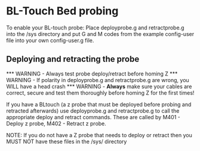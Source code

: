 # BL-Touch Bed probing

To enable your BL-touch probe:
Place deployprobe.g and retractprobe.g into the /sys directory and put G and M codes from the example config-user file into your own config-user.g file.

## Deploying and retracting the probe
*** WARNING - Always test probe deploy/retract before homing Z
*** WARNING - If polarity in deployprobe.g and retractprobe.g are wrong, you WILL have a head crash	
*** WARNING - **Always** make sure your cables are correct, secure and test them thoroughly before homing Z for the first times!

If you have a BLtouch (a z probe that must be deployed before probing and retracted afterwards) use deployprobe.g and retractprobe.g to call the appropriate deploy and retract commands. These are called by M401 - Deploy z probe, M402 - Retract z probe.

NOTE: If you do not have a Z probe that needs to deploy or retract then you MUST NOT have these files in the /sys/ directory